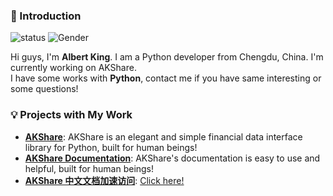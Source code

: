 ### 👋 Introduction

![status](https://img.shields.io/badge/status-up-brightgreen) ![Gender](https://img.shields.io/badge/gender-%F0%9F%A4%B5-lightgrey)

Hi guys, I'm **Albert King**. I am a Python developer from Chengdu, China. I'm currently working on AKShare.  
I have some works with **Python**, contact me if you have same interesting or some questions!

### 💡 Projects with My Work

- [**AKShare**](https://github.com/jindaxiang/akshare): AKShare is an elegant and simple financial data interface library for Python, built for human beings!
- [**AKShare Documentation**](https://www.akshare.xyz/): AKShare's documentation is easy to use and helpful, built for human beings!
- [**AKShare 中文文档加速访问**](https://akshare-4gize6tod19f2d2e-1252952517.tcloudbaseapp.com/index.html): [Click here!](https://akshare-4gize6tod19f2d2e-1252952517.tcloudbaseapp.com/index.html)
